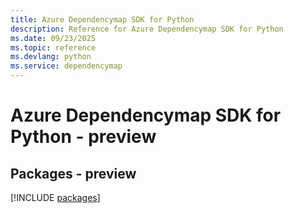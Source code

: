 ```yaml
---
title: Azure Dependencymap SDK for Python
description: Reference for Azure Dependencymap SDK for Python
ms.date: 09/23/2025
ms.topic: reference
ms.devlang: python
ms.service: dependencymap
---
```

# Azure Dependencymap SDK for Python - preview
## Packages - preview
[!INCLUDE [packages](dependencymap-index.md)]